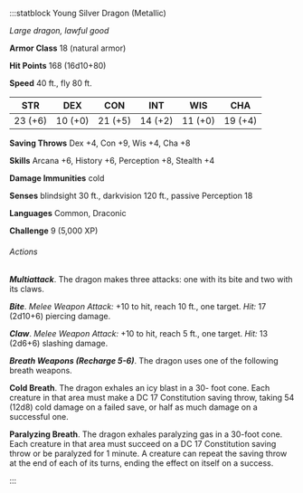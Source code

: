 :::statblock Young Silver Dragon (Metallic)

*Large dragon, lawful good*

**Armor Class** 18 (natural armor)

**Hit Points** 168 (16d10+80)

**Speed** 40 ft., fly 80 ft.

| STR     | DEX     | CON     | INT     | WIS     | CHA     |
|---------|---------|---------|---------|---------|---------|
| 23 (+6) | 10 (+0) | 21 (+5) | 14 (+2) | 11 (+0) | 19 (+4) |

**Saving Throws** Dex +4, Con +9, Wis +4, Cha +8

**Skills** Arcana +6, History +6, Perception +8, Stealth +4

**Damage Immunities** cold

**Senses** blindsight 30 ft., darkvision 120 ft., passive Perception 18

**Languages** Common, Draconic

**Challenge** 9 (5,000 XP)

###### Actions

***Multiattack***. The dragon makes three attacks: one with its bite and two with its claws.

***Bite***. *Melee Weapon Attack:* +10 to hit, reach 10 ft., one target. *Hit:* 17 (2d10+6) piercing damage.

***Claw***. *Melee Weapon Attack:* +10 to hit, reach 5 ft., one target. *Hit:* 13 (2d6+6) slashing damage.

***Breath Weapons (Recharge 5-6)***. The dragon uses one of the following breath weapons.

**Cold Breath**. The dragon exhales an icy blast in a 30- foot cone. Each creature in that area must make a DC 17 Constitution saving throw, taking 54 (12d8) cold damage on a failed save, or half as much damage on a successful one.

**Paralyzing Breath**. The dragon exhales paralyzing gas in a 30-foot cone. Each creature in that area must succeed on a DC 17 Constitution saving throw or be paralyzed for 1 minute. A creature can repeat the saving throw at the end of each of its turns, ending the effect on itself on a success.

:::
